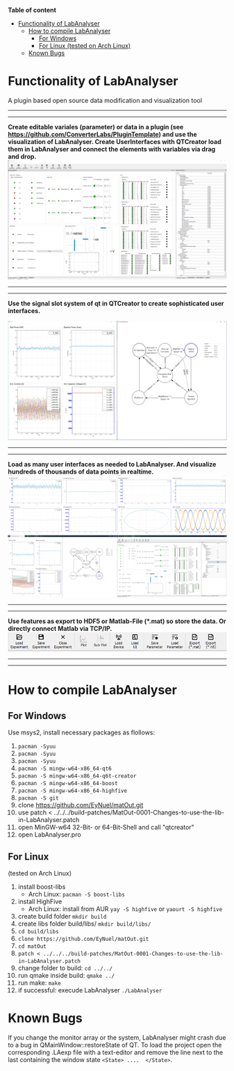 **Table of content**

- [Functionality of LabAnalyser](#functionality-of-labanalyser)
  * [How to compile LabAnalyser](#how-to-compile-labanalyser)
    + [For Windows](#for-windows)
    + [For Linux (tested on Arch Linux)](#for-linux)
  * [Known Bugs](#known-bugs)

# Functionality of LabAnalyser
A plugin based open source data modification and visualization tool

____________
____________

**Create editable variales (parameter) or data in a plugin (see https://github.com/ConverterLabs/PluginTemplate) and use the visualization of LabAnalyser.
Create UserInterfaces with QTCreator load them in LabAnalyser and connect the elements with variables via drag and drop.**
![LabAnalyser](readme_pictures/show_variables.png)

____________
____________


**Use the signal slot system of qt in QTCreator to create sophisticated user interfaces.**

![Stateflow visualisation](readme_pictures/UseQTCreator.png)

____________
____________


**Load as many user interfaces as needed to LabAnalyser. And visualize hundreds of thousands of data points in realtime.**
![Array of windows on four screens](readme_pictures/UndockAndCreate_MonitorArray.png)


____________
____________


**Use features as export to HDF5 or Matlab-File (*.mat) so store the data. Or directly connect Matlab via TCP/IP.**
![Array of windows on four screens](readme_pictures/export.png)


____________
____________

# How to compile LabAnalyser 

## For Windows 
Use msys2, install necessary packages as flollows:

1. `pacman -Syuu`
2. `pacman -Syuu`
3. `pacman -Syuu`
5. `pacman -S mingw-w64-x86_64-qt6`
6. `pacman -S mingw-w64-x86_64-q6t-creator`
7. `pacman -S mingw-w64-x86_64-boost`
8. `pacman -S mingw-w64-x86_64-highfive`
9. `pacman -S git`
10. clone https://github.com/EyNuel/matOut.git
11. use patch < ../../../build-patches/MatOut-0001-Changes-to-use-the-lib-in-LabAnalyser.patch
12. open MinGW-w64 32-Bit- or 64-Bit-Shell and call "qtcreator" 
13. open LabAnalyser.pro


## For Linux
 (tested on Arch Linux)
 
1. install boost-libs 
   - Arch Linux: `pacman -S boost-libs`
2. install HighFive
   - Arch Linux: install from AUR `yay -S highfive` or `yaourt -S highfive`
3. create build folder `mkdir build`
4. create libs folder build/libs/ `mkdir build/libs/`
5. `cd build/libs`
6. `clone https://github.com/EyNuel/matOut.git` 
7. `cd matOut`
8. `patch < ../../../build-patches/MatOut-0001-Changes-to-use-the-lib-in-LabAnalyser.patch`
9.  change folder to build: `cd ../../`
10. run qmake inside build: `qmake ../`
11. run make: `make`
12. if successful: execude LabAnalyser `./LabAnalyser`


# Known Bugs

If you change the monitor array or the system, LabAnalyser might crash due to a bug in QMainWindow::restoreState of QT. To load the project open the corresponding .LAexp file with a text-editor and remove the line next to the last containing the window state `<State> ....  </State>`.
